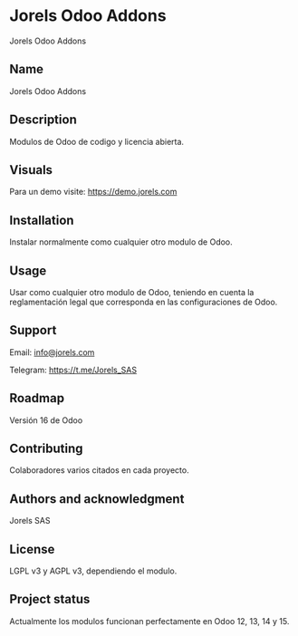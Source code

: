 # Jorels Odoo Addons

Jorels Odoo Addons

## Name
Jorels Odoo Addons

## Description
Modulos de Odoo de codigo y licencia abierta.

## Visuals
Para un demo visite: https://demo.jorels.com

## Installation
Instalar normalmente como cualquier otro modulo de Odoo.

## Usage
Usar como cualquier otro modulo de Odoo, teniendo en cuenta la reglamentación legal que corresponda en las configuraciones de Odoo.

## Support
Email: info@jorels.com

Telegram: https://t.me/Jorels_SAS

## Roadmap
Versión 16 de Odoo

## Contributing
Colaboradores varios citados en cada proyecto.

## Authors and acknowledgment
Jorels SAS

## License
LGPL v3 y AGPL v3, dependiendo el modulo.

## Project status
Actualmente los modulos funcionan perfectamente en Odoo 12, 13, 14 y 15.
